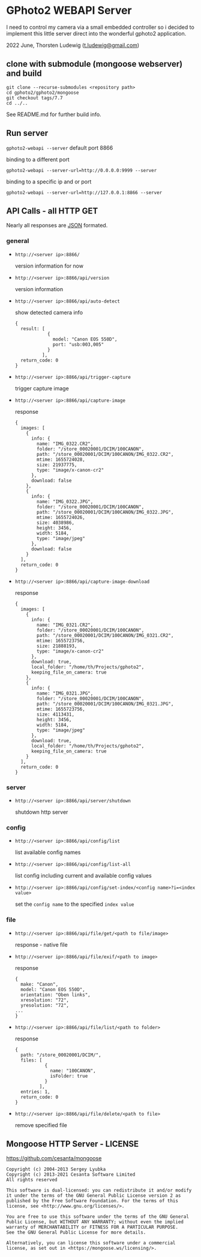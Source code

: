 # GPhoto2 WEBAPI Server

I need to control my camera via a small embedded controller so i decided to implement this little server direct into the wonderful gphoto2 application. 

2022 June, Thorsten Ludewig (t.ludewig@gmail.com)

## clone with submodule (mongoose webserver) and build

  ```plain
  git clone --recurse-submodules <repository path>
  cd gphoto2/gphoto2/mongoose
  git checkout tags/7.7
  cd ../..
  ``` 

  See README.md for further build info.

## Run server

`gphoto2-webapi --server` default port 8866

binding to a different port 

`gphoto2-webapi --server-url=http://0.0.0.0:9999 --server`

binding to a specific ip and or port

`gphoto2-webapi --server-url=http://127.0.0.1:8866 --server`

## API Calls - all HTTP GET

Nearly all responses are [JSON](https://json.org) formated.

### general

- `http://<server ip>:8866/` 

  version information for now

- `http://<server ip>:8866/api/version` 

  version information

- `http://<server ip>:8866/api/auto-detect` 

  show detected camera info
  ```jsonc
  {
    result: [
              {
                model: "Canon EOS 550D",
                port: "usb:003,005"
              }
            ],
    return_code: 0
  }
  ```

- `http://<server ip>:8866/api/trigger-capture` 

  trigger capture image

- `http://<server ip>:8866/api/capture-image`

  response

  ```jsonc
  {
    images: [
      {
        info: {
          name: "IMG_0322.CR2",
          folder: "/store_00020001/DCIM/100CANON",
          path: "/store_00020001/DCIM/100CANON/IMG_0322.CR2",
          mtime: 1655724028,
          size: 21937775,
          type: "image/x-canon-cr2"
        },
        download: false
      },
      {
        info: {
          name: "IMG_0322.JPG",
          folder: "/store_00020001/DCIM/100CANON",
          path: "/store_00020001/DCIM/100CANON/IMG_0322.JPG",
          mtime: 1655724026,
          size: 4038986,
          height: 3456,
          width: 5184,
          type: "image/jpeg"
        },
        download: false
      }
    ],
    return_code: 0
  }
  ```

- `http://<server ip>:8866/api/capture-image-download` 

  response
  
  ```jsonc
  {
    images: [
      {
        info: {
          name: "IMG_0321.CR2",
          folder: "/store_00020001/DCIM/100CANON",
          path: "/store_00020001/DCIM/100CANON/IMG_0321.CR2",
          mtime: 1655723756,
          size: 21888193,
          type: "image/x-canon-cr2"
        },
        download: true,
        local_folder: "/home/th/Projects/gphoto2",
        keeping_file_on_camera: true
      },
      {
        info: {
          name: "IMG_0321.JPG",
          folder: "/store_00020001/DCIM/100CANON",
          path: "/store_00020001/DCIM/100CANON/IMG_0321.JPG",
          mtime: 1655723756,
          size: 4113431,
          height: 3456,
          width: 5184,
          type: "image/jpeg"
        },
        download: true,
        local_folder: "/home/th/Projects/gphoto2",
        keeping_file_on_camera: true
      }
    ],
    return_code: 0
  }
  ```


### server

- `http://<server ip>:8866/api/server/shutdown` 

  shutdown http server

### config

- `http://<server ip>:8866/api/config/list` 

  list available config names

- `http://<server ip>:8866/api/config/list-all` 

  list config including current and available config values

- `http://<server ip>:8866/api/config/set-index/<config name>?i=<index value>` 

  set the `config name` to the specified `index value` 

### file

- `http://<server ip>:8866/api/file/get/<path to file/image>` 

  response - native file

- `http://<server ip>:8866/api/file/exif/<path to image>` 

  response 
  
  ```jsonc
  {
    make: "Canon",
    model: "Canon EOS 550D",
    orientation: "Oben links",
    xresolution: "72",
    yresolution: "72",
  ...
  }
  ``` 

- `http://<server ip>:8866/api/file/list/<path to folder>` 

  response
  
  ```jsonc
  {
    path: "/store_00020001/DCIM/",
    files: [
             {
               name: "100CANON",
               isFolder: true
             }
           ],
    entries: 1,
    return_code: 0
  }
  ```

- `http://<server ip>:8866/api/file/delete/<path to file>` 

  remove specified file

## Mongoose HTTP Server - LICENSE

https://github.com/cesanta/mongoose


```
Copyright (c) 2004-2013 Sergey Lyubka
Copyright (c) 2013-2021 Cesanta Software Limited
All rights reserved

This software is dual-licensed: you can redistribute it and/or modify
it under the terms of the GNU General Public License version 2 as
published by the Free Software Foundation. For the terms of this
license, see <http://www.gnu.org/licenses/>.

You are free to use this software under the terms of the GNU General
Public License, but WITHOUT ANY WARRANTY; without even the implied
warranty of MERCHANTABILITY or FITNESS FOR A PARTICULAR PURPOSE.
See the GNU General Public License for more details.

Alternatively, you can license this software under a commercial
license, as set out in <https://mongoose.ws/licensing/>.
```
